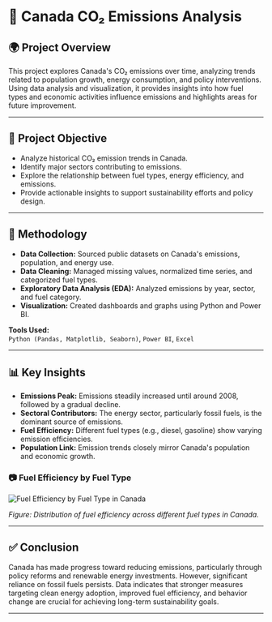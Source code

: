 # 🍁 Canada CO₂ Emissions Analysis

## 🌍 Project Overview

This project explores Canada's CO₂ emissions over time, analyzing trends related to population growth, energy consumption, and policy interventions. Using data analysis and visualization, it provides insights into how fuel types and economic activities influence emissions and highlights areas for future improvement.

---

## 🎯 Project Objective

- Analyze historical CO₂ emission trends in Canada.
- Identify major sectors contributing to emissions.
- Explore the relationship between fuel types, energy efficiency, and emissions.
- Provide actionable insights to support sustainability efforts and policy design.

---

## 🧠 Methodology

- **Data Collection:** Sourced public datasets on Canada's emissions, population, and energy use.
- **Data Cleaning:** Managed missing values, normalized time series, and categorized fuel types.
- **Exploratory Data Analysis (EDA):** Analyzed emissions by year, sector, and fuel category.
- **Visualization:** Created dashboards and graphs using Python and Power BI.

**Tools Used:**  
`Python (Pandas, Matplotlib, Seaborn)`, `Power BI`, `Excel`

---

## 📊 Key Insights

- **Emissions Peak:** Emissions steadily increased until around 2008, followed by a gradual decline.
- **Sectoral Contributors:** The energy sector, particularly fossil fuels, is the dominant source of emissions.
- **Fuel Efficiency:** Different fuel types (e.g., diesel, gasoline) show varying emission efficiencies.
- **Population Link:** Emission trends closely mirror Canada's population and economic growth.

### 📷 Fuel Efficiency by Fuel Type

![Fuel Efficiency by Fuel Type in Canada](visuals/Canada_Emission.png)

*Figure: Distribution of fuel efficiency across different fuel types in Canada.*

---

## ✅ Conclusion

Canada has made progress toward reducing emissions, particularly through policy reforms and renewable energy investments. However, significant reliance on fossil fuels persists. Data indicates that stronger measures targeting clean energy adoption, improved fuel efficiency, and behavior change are crucial for achieving long-term sustainability goals.

---
